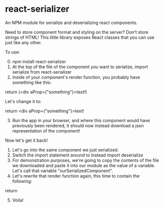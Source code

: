 # react-serializer

An NPM module for serialize and deserializing react components. 

Need to store component format and styling on the server? Don't store strings of 
HTML! This little library exposes React classes that you can use just 
like any other.

To use:

0. npm install react-serializer
1. At the top of the file of the component you want to serialize, 
import serialize from react-serializer
2. Inside of your component's render function, you probably have 
something like this:

return (<div aProp={"something"}>text!</div>)

Let's change it to:

return <Serialize><div aProp={"something"}>text!</div></Serialize>

3. Run the app in your browser, and where this component would have 
previously been rendered, it should now instead download a json 
representation of the component!

Now let's get it back!

1. Let's go into the same component we just serialized.
2. Switch the import statement around to instead import deserialize
3. For demonstration purposes, we're going to copy the contents of the 
file we downloaded and paste it into our module as the value of a 
variable. Let's call that variable "ourSerializedComponent".
4. Let's rewrite that render function again, this time to contain the 
following:

return <Deserialize serialized={ourSerializedComponent}></Deserialize>

5. Voila!
